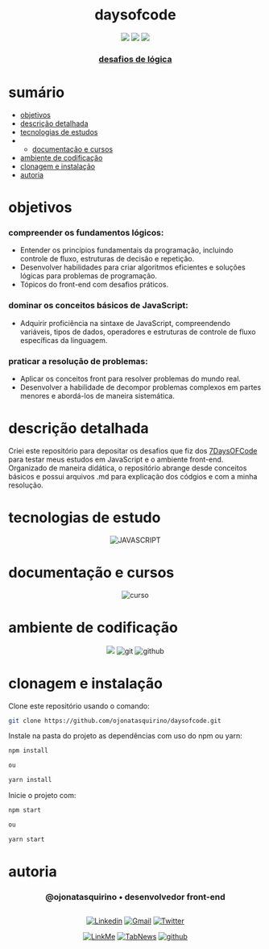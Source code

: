 <h1 align="center"> daysofcode </h1>

[comment]: <> (Adicione o seu usuário  e o nome do repositório)

<p align="center">
  <image
  src="https://img.shields.io/github/languages/count/ojonatasquirino/daysofcode"
  />
  <image
  src="https://img.shields.io/github/languages/top/ojonatasquirino/daysofcode"
  />
  <image
  src="https://img.shields.io/github/last-commit/ojonatasquirino/daysofcode"
  />

</p>

<div align="center"> 
  
### <a href ='logica'> desafios de lógica </a>



  </div>
  
# sumário 

- [objetivos](#id01)
- [descrição detalhada](#id01.01)
- [tecnologias de estudos](#id04)
- - [documentação e cursos](#id04.01)
- [ambiente de codificação](#id05)
- [clonagem e instalação](#id06)
- [autoria](#id07)



# objetivos <a name="id01"></a>

### compreender os fundamentos lógicos:

- Entender os princípios fundamentais da programação, incluindo controle de fluxo, estruturas de decisão e repetição.
- Desenvolver habilidades para criar algoritmos eficientes e soluções lógicas para problemas de programação.
- Tópicos do front-end com desafios práticos.

### dominar os conceitos básicos de JavaScript:

- Adquirir proficiência na sintaxe de JavaScript, compreendendo variáveis, tipos de dados, operadores e estruturas de controle de fluxo específicas da linguagem.

### praticar a resolução de problemas:

- Aplicar os conceitos front para resolver problemas do mundo real.
- Desenvolver a habilidade de decompor problemas complexos em partes menores e abordá-los de maneira sistemática.


# descrição detalhada <a name="id01.01"></a>

Criei este repositório para depositar os desafios que fiz dos <a href='https://7daysofcode.io/matricula/logica-programacao'>7DaysOFCode</a> para testar meus estudos em JavaScript e o ambiente front-end. Organizado de maneira didática, o repositório abrange desde conceitos básicos e possui arquivos .md para explicação dos códgios e com a minha resolução. 


# tecnologias de estudo <a name="id04"></a>

<div  align='center'> 


![JAVASCRIPT](https://img.shields.io/badge/lógica_•_js-0D1117?style=for-the-badge&logo=javascript&logoColor=yellow)
 
[comment]: <> (link para adicionar badges: https://dev.to/envoy_/150-badges-for-github-pnk)

</div>

# documentação e cursos <a name="id04.01"></a>

<div  align='center'> 

![curso](https://img.shields.io/badge/7DaysOfcode_•_alura-0D1117?style=for-the-badge&logo=Databricks&logoColor=blue)
</div>

# ambiente de codificação <a name="id05"></a>

<div  align='center'> 

![](https://img.shields.io/badge/VSCode-0D1117?style=for-the-badge&logo=visual%20studio%20code&logoColor=blue)
![git](https://img.shields.io/badge/GIT-0D1117?style=for-the-badge&logo=git&logoColor=red)
![github](https://img.shields.io/badge/Github-0D1117?style=for-the-badge&logo=github&logoColor=fff)
</div>


# clonagem e instalação <a name="id06"></a>

Clone este repositório usando o comando:

```bash
git clone https://github.com/ojonatasquirino/daysofcode.git
```

Instale na pasta do projeto as dependências com uso do npm ou yarn:

```bash
npm install

ou

yarn install 
```

Inicie o projeto com:

```bash
npm start

ou

yarn start
```
[comment]: <> (Adicione o link da implatação, se houver)

# autoria <a name="id07"></a>

[comment]: <> (Adicione seu nome e função)

<h3 align='center'> @ojonatasquirino • desenvolvedor front-end
 </h3>

##

[comment]: <> (Adicione as suas redes sociais e profissionais)

<div align='center'>

[![Linkedin](https://img.shields.io/badge/LinkedIn-0D1117?style=for-the-badge&logo=linkedin&logoColor=blue)](https://www.linkedin.com/in/jonatasquirino/)
<a href = "mailto:quirinoj02@gmail.com">
![Gmail](https://img.shields.io/badge/Gmail-0D1117?style=for-the-badge&logo=gmail&logoColor=red)</a>
[![Twitter](https://img.shields.io/badge/Twitter-0D1117?style=for-the-badge&logo=twitter&logoColor=054595)](https://twitter.com/ojonatasquirino)

[![LinkMe](https://img.shields.io/badge/linkMe-0D1117?style=for-the-badge&logo=upcloud&logoColor=orange)](https://bit.ly/linkquirino)
[![TabNews](https://img.shields.io/badge/tabnews-0D1117?style=for-the-badge&logo=Databricks&logoColor=fff)](https://www.tabnews.com.br/ojonatasquirino)
[![github](https://img.shields.io/badge/Github-0D1117?style=for-the-badge&logo=github&logoColor=fff)](https://www.github.com/ojonatasquirino)
</div>


